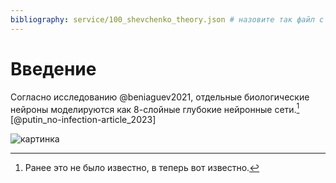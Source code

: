 ```yaml
---
bibliography: service/100_shevchenko_theory.json # назовите так файл с библиографией
---
```


# Введение
Согласно исследованию @beniaguev2021, отдельные биологические нейроны моделируются как 8-слойные глубокие нейронные сети.[^1]
[@putin_no-infection-article_2023]

![картинка](test.jpg)

[^1]: Ранее это не было известно, в теперь вот известно.